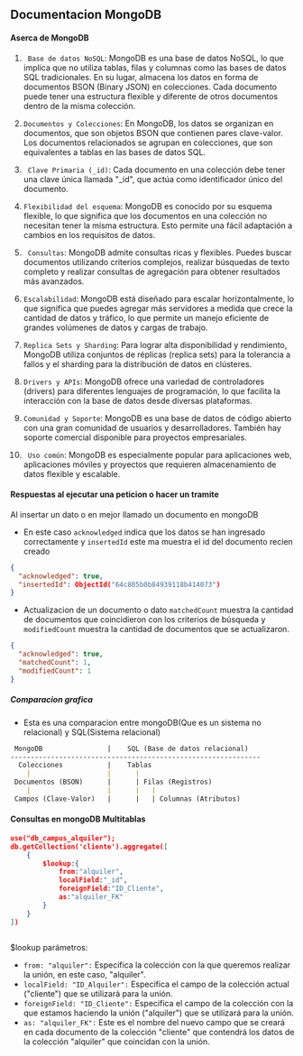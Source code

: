 ## Documentacion MongoDB
#### Aserca de MongoDB
1. ` Base de datos NoSQL`: MongoDB es una base de datos NoSQL, lo que implica que no utiliza tablas, filas y columnas como las bases de datos SQL tradicionales. En su lugar, almacena los datos en forma de documentos BSON (Binary JSON) en colecciones. Cada documento puede tener una estructura flexible y diferente de otros documentos dentro de la misma colección.

2. `Documentos y Colecciones`: En MongoDB, los datos se organizan en documentos, que son objetos BSON que contienen pares clave-valor. Los documentos relacionados se agrupan en colecciones, que son equivalentes a tablas en las bases de datos SQL.

3. ` Clave Primaria (_id)`: Cada documento en una colección debe tener una clave única llamada "_id", que actúa como identificador único del documento.

4. `Flexibilidad del esquema`: MongoDB es conocido por su esquema flexible, lo que significa que los documentos en una colección no necesitan tener la misma estructura. Esto permite una fácil adaptación a cambios en los requisitos de datos.

5. ` Consultas`: MongoDB admite consultas ricas y flexibles. Puedes buscar documentos utilizando criterios complejos, realizar búsquedas de texto completo y realizar consultas de agregación para obtener resultados más avanzados.

6. `Escalabilidad`: MongoDB está diseñado para escalar horizontalmente, lo que significa que puedes agregar más servidores a medida que crece la cantidad de datos y tráfico, lo que permite un manejo eficiente de grandes volúmenes de datos y cargas de trabajo.

7. `Replica Sets y Sharding`: Para lograr alta disponibilidad y rendimiento, MongoDB utiliza conjuntos de réplicas (replica sets) para la tolerancia a fallos y el sharding para la distribución de datos en clústeres.

8. `Drivers y APIs`: MongoDB ofrece una variedad de controladores (drivers) para diferentes lenguajes de programación, lo que facilita la interacción con la base de datos desde diversas plataformas.

9. `Comunidad y Soporte`: MongoDB es una base de datos de código abierto con una gran comunidad de usuarios y desarrolladores. También hay soporte comercial disponible para proyectos empresariales.

10. ` Uso común`: MongoDB es especialmente popular para aplicaciones web, aplicaciones móviles y proyectos que requieren almacenamiento de datos flexible y escalable.

#### Respuestas al ejecutar una peticion o hacer un tramite

Al insertar un dato o en mejor llamado un documento en mongoDB
- En este caso ``acknowledged`` indica que los datos se han ingresado correctamente
y ``insertedId`` este ma muestra el id del documento recien creado

```json
{
  "acknowledged": true,
  "insertedId": ObjectId("64c805b0b84939118b414073")
}
```
- Actualizacion de un documento o dato `matchedCount` muestra la cantidad de documentos que coincidieron con los criterios de búsqueda y `modifiedCount` muestra la cantidad de documentos que se actualizaron.

```json 
{
  "acknowledged": true,
  "matchedCount": 1,
  "modifiedCount": 1
}
```
##### Comparacion grafica
- Esta es una comparacion entre mongoDB(Que es un sistema no relacional) y SQL(Sistema relacional)

```md 
 MongoDB                |    SQL (Base de datos relacional)
--------------------------------------------------------------
  Colecciones           |    Tablas
    |                   |      |
 Documentos (BSON)      |      | Filas (Registros)
    |                   |      |   |
 Campos (Clave-Valor)   |      |   | Columnas (Atributos)
```

#### Consultas en mongoDB Multitablas

```json
use("db_campus_alquiler");
db.getCollection('cliente').aggregate([
    {
        $lookup:{
            from:"alquiler",
            localField:"_id",
            foreignField:"ID_Cliente",
            as:"alquiler_FK"
        }
    }
])



```



$lookup parámetros:

- `from: "alquiler":` Especifica la colección con la que queremos realizar la unión, en este caso, "alquiler".
- `localField: "ID_Alquiler":` Especifica el campo de la colección actual ("cliente") que se utilizará para la unión.
- `foreignField: "ID_Cliente":` Especifica el campo de la colección con la que estamos haciendo la unión ("alquiler") que se utilizará para la unión.
- `as: "alquiler_FK":` Este es el nombre del nuevo campo que se creará en cada documento de la colección "cliente" que contendrá los datos de la colección "alquiler" que coincidan con la unión.

